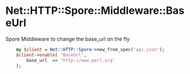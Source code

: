 Net::HTTP::Spore::Middleware::BaseUrl
=====================================

Spore Middleware to change the base_url on the fly

```perl
    my $client = Net::HTTP::Spore->new_from_spec('api.json');
    $client->enable( 'BaseUrl',
        base_url  => 'http://www.perl.org'
    );
```